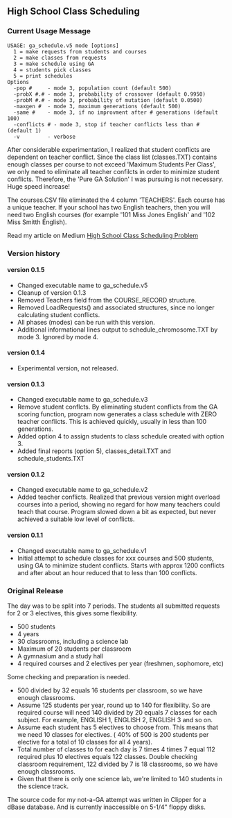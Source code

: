 
## High School Class Scheduling

### Current Usage Message
```
USAGE: ga_schedule.v5 mode [options]
  1 = make requests from students and courses
  2 = make classes from requests
  3 = make schedule using GA
  4 = students pick classes
  5 = print schedules
Options
  -pop #     - mode 3, population count (default 500)
  -probX #.# - mode 3, probability of crossover (default 0.9950)
  -probM #.# - mode 3, probability of mutation (default 0.0500)
  -maxgen #  - mode 3, maximum generations (default 500)
  -same #    - mode 3, if no improvment after # generations (default 100)
  -conflicts # - mode 3, stop if teacher conflicts less than # (default 1)
  -v         - verbose
```

After considerable experimentation, I realized that student conflicts are dependent on teacher conflict.  Since the class list (classes.TXT) contains enough classes per course to not exceed 'Maximum Students Per Class', we only need to eliminate all teacher confilcts in order to minimize student conflicts.  Therefore, the 'Pure GA Solution' I was pursuing is not necessary. Huge speed increase!

The courses.CSV file eliminated the 4 column 'TEACHERS'.  Each course has a unique teacher.  If your school has two English teachers, then you will need two English courses (for example '101 Miss Jones English' and '102 Miss Smitth English).

Read my article on Medium <a href='https://medium.com/gitconnected/high-school-class-scheduling-problem-70d0077ae2ac'>High School Class Scheduling Problem</a>

### Version history

#### version 0.1.5
* Changed executable name to ga_schedule.v5
* Cleanup of version 0.1.3
* Removed Teachers field from the COURSE_RECORD structure.
* Removed LoadRequests() and associated structures, since no longer calculating student conflicts.
* All phases (modes) can be run with this version.
* Additional informational lines output to schedule_chromosome.TXT by mode 3. Ignored by mode 4.

#### version 0.1.4
* Experimental version, not released.

#### version 0.1.3
* Changed executable name to ga_schedule.v3
* Remove student conflcts. By eliminating student conflicts from the GA scoring function, program now generates a class schedule with ZERO teacher conflicts. This is achieved quickly, usually in less than 100 generations.
* Added option 4 to assign students to class schedule created with option 3.
* Added final reports (option 5), classes_detail.TXT and schedule_students.TXT

#### version 0.1.2
* Changed executable name to ga_schedule.v2
* Added teacher conflicts. Realized that previous version might overload courses into a period, showing no regard for how many teachers could teach that course.  Program slowed down a bit as expected, but never achieved a suitable low level of conflicts.

#### version 0.1.1
* Changed executable name to ga_schedule.v1
* Initial attempt to schedule classes for xxx courses and 500 students, using GA to minimize student conflicts.  Starts with approx 1200 conflicts and after about an hour reduced that to less than 100 conflicts.


### Original Release

The day was to be split into 7 periods. The students all submitted requests for 2 or 3 electives, this gives some flexibility.
* 500 students
* 4 years
* 30 classrooms, including a science lab
* Maximum of 20 students per classroom
* A gymnasium and a study hall
* 4 required courses and 2 electives per year (freshmen, sophomore, etc)

Some checking and preparation is needed.
* 500 divided by 32 equals 16 students per classroom, so we have enough classrooms.
* Assume 125 students per year, round up to 140 for flexibility. So are required course will need 140 divided by 20 equals 7 classes for each subject. For example, ENGLISH 1, ENGLISH 2, ENGLISH 3 and so on.
* Assume each student has 5 electives to choose from. This means that we need 10 classes for electives. ( 40% of 500 is 200 students per elective for a total of 10 classes for all 4 years).
* Total number of classes to for each day is 7 times 4 times 7 equal 112 required plus 10 electives equals 122 classes. Double checking classroom requirement, 122 divided by 7 is 18 classrooms, so we have enough classrooms.
* Given that there is only one science lab, we're limited to 140 students in the science track.

The source code for  my not-a-GA attempt was written in Clipper for a dBase database. And is currently inaccessible on 5-1/4" floppy disks.


